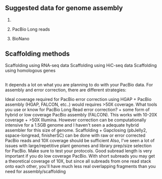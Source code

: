 #  

## Suggested data for genome assembly

1. 

2. PacBio Long reads 

3. BioNano 


## Scaffolding methods

Scaffolding using RNA-seq data
Scaffolding using HiC-seq data
Scaffolding using homologous genes


## 

It depends a lot on what you are planning to do with your PacBio data. For assembly and error correction, there are different strategies:

Ideal coverage required for PacBio error correction using HGAP + PacBio assembly (HGAP, FALCON, etc..) would requires >50X coverage.
What tools you use or know for PacBio Long Read error correction? + some form of hybrid or low coverage PacBio assembly (FALCON). This works with 10-20X coverage + >50X Illumina. However correction can be computationally intensive for a 1.5GB genome and I haven't seen a adequate hybrid assembler for this size of genome.
Scaffolding + Gapclosing (pbJelly2, sspace-longread, finisherSC) can be done with raw or error corrected PacBio reads and 10X coverage should be sufficient
Also, I've seen a lot of issues with large/repetitive plant genomes and library prep/size selection for PacBio. Make sure to test your protocols. Good subread length is very important if you do low coverage PacBio. With short subreads you may get a theoretical coverage of 10X, but since all subreads from one read stack onto each other, you'll have much less real overlapping fragments than you need for assembly/scaffolding
